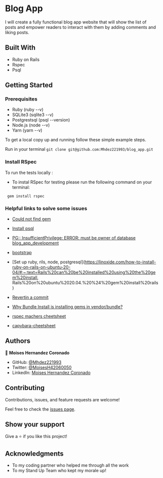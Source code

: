 # Blog App

I will create a fully functional blog app website that will show the list of posts and empower readers to interact with them by adding comments and liking posts.

## Built With

* Ruby on Rails
* Rspec
* Psql

## Getting Started

### Prerequisites

* Ruby (ruby --v)
* SQLite3 (sqlite3 --v)
* Postgrestsql (psql --version)
* Node.js (node --v)
* Yarn (yarn --v)

To get a local copy up and running follow these simple example steps.

Run in your terminal `git clone git@github.com:Mhdez221993/blog_app.git`

### Install RSpec

To run the tests locally :

* To instal RSpec for testing please run the following command on your terminal:

 ` gem install rspec`

### Helpful links to solve some issues

* [Could not find gem](https://stackoverflow.com/questions/32491201/could-not-find-gem-pg-0-12-4-ruby-in-any-of-the-gem-sources-listed-in-your)
* [Install psql](https://harshityadav95.medium.com/postgresql-in-windows-subsystem-for-linux-wsl-6dc751ac1ff3)
* [PG:: InsufficientPrivilege: ERROR: must be owner of database blog_app_development](https://stackoverflow.com/questions/38271376/rails-pginsufficientprivilege-error-permission-denied-for-relation-schema-m)
* [bootstrap](https://getbootstrap.com/docs/5.1/getting-started/introduction/)
* [Set up ruby, rils, node, postgresql](https://linoxide.com/how-to-install-ruby-on-rails-on-ubuntu-20-04/#:~:text=Rails%20can%20be%20installed%20using%20the%20gem%20install, Rails%20on%20ubuntu%2020.04.%20%24%20gem%20install%20rails)

* [Revertin a commit](https://www.w3docs.com/snippets/git/how-to-revert-a-git-repository-to-a-previous-commit.html)
* [Why Bundle Install is installing gems in vendor/bundle?](https://stackoverflow.com/questions/19961821/why-bundle-install-is-installing-gems-in-vendor-bundle)
* [rspec machers cheetsheet](https://gist.github.com/mlr/6574be720a88800b7883#file-rspec_rails_cheetsheet-rb-L58)
* [capybara-cheetsheet](https://devhints.io/capybara)

## Authors

👤 **Moises Hernandez Coronado**

* GitHub: [@Mhdez221993](https://github.com/Mhdez221993)
* Twitter: [@MoisesH42060050](https://twitter.com/MoisesH42060050)
* LinkedIn: [Moises Hernandez Coronado](https://www.linkedin.com/in/moises-hernandez-9bbb17145/)

## Contributing

Contributions, issues, and feature requests are welcome!

Feel free to check the [issues page](https://github.com/Mhdez221993/blog_app/issues).

## Show your support

Give a ⭐️ if you like this project!

## Acknowledgments

* To my coding partner who helped me through all the work
* To my Stand Up Team who kept my morale up!
